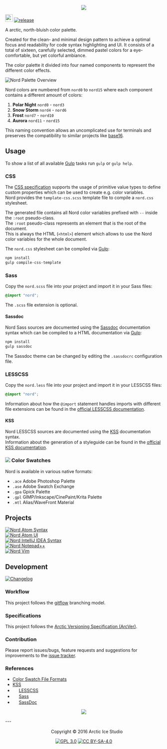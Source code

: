 <p align="center"><img src="https://cdn.rawgit.com/arcticicestudio/nord/develop/src/assets/nord-logo-banner.svg"/></p>

<img src="https://assets-cdn.github.com/favicon.ico" width=24 height=24/> [![release](https://img.shields.io/github/release/arcticicestudio/nord.svg)](https://github.com/arcticicestudio/nord/releases/latest)

A arctic, north-bluish color palette.

Created for the clean- and minimal design pattern to achieve a optimal focus and readability for code syntax highlighting and UI.
It consists of a total of sixteen, carefully selected, dimmed pastel colors for a eye-comfortable, but yet colorful ambiance.

The color palette it divided into four named components to represent the different color effects.

![Nord Palette Overview](https://cdn.rawgit.com/arcticicestudio/nord/develop/src/assets/nord-overview.svg)

Nord colors are numbered from `nord0` to `nord15` where each component contains a different amount of colors:  
  1. **Polar Night** `nord0` - `nord3`  
  2. **Snow Storm** `nord4` - `nord6`  
  3. **Frost** `nord7` - `nord10`  
  4. **Aurora** `nord11` - `nord15`  

This naming convention allows an uncomplicated use for terminals and preserves the compatibility to similar projects like [base16](http://chriskempson.com/projects/base16).

## Usage
To show a list of all available [Gulp][gulp] tasks run `gulp` or `gulp help`.

### CSS
The [CSS specification](https://www.w3.org/TR/css-variables) supports the usage of primitive value types to define custom properties which can be used to create e.g. color variables.  
Nord provides the `template-css.scss` template file to compile a `nord.css` stylesheet.

The generated file contains all Nord color variables prefixed with `--` inside the `:root` pseudo-class.  
The `:root` pseudo-class represents an element that is the root of the document.  
This is always the HTML (`<html>`) element which allows to use the Nord color variables for the whole document.

The `nord.css` stylesheet can be compiled via [Gulp][gulp]:  
```sh
npm install
gulp compile-css-template
```

### Sass
Copy the `nord.scss` file into your project and import it in your Sass files:
```css
@import "nord";
```
The `.scss` file extension is optional.

#### Sassdoc
Nord Sass sources are documented using the [Sassdoc](http://sassdoc.com) documentation syntax which can be compiled to a HTML documentation via [Gulp][gulp]:  
```sh
npm install
gulp sassdoc
```
The Sassdoc theme can be changed by editing the `.sassdocrc` configuration file.

### LESSCSS
Copy the `nord.less` file into your project and import it in your LESSCSS files:  
```css
@import "nord";
```
Information about how the `@import` statement handles imports with different file extensions can be found in the [official LESSCSS documentation](http://lesscss.org/features/#import-directives-feature).

#### KSS
Nord LESSCSS sources are documented using the [KSS](http://warpspire.com/kss) documentation syntax.  
Information about the generation of a styleguide can be found in the [official KSS documentation](http://warpspire.com/kss/styleguides).

### <img src="https://cdn.rawgit.com/arcticicestudio/nord/develop/src/assets/icon-color-swatch.svg"/> Color Swatches
Nord is available in various native formats:
  - `.ace` Adobe Photoshop Palette
  - `.ase` Adobe Swatch Exchange
  - `.gpa` Gpick Palette
  - `.gpl` GIMP/Inkscape/CinePaint/Krita Palette
  - `.mtl` Alias/WaveFront Material

## Projects
[![Nord Atom Syntax](https://cdn.rawgit.com/arcticicestudio/nord/develop/src/assets/banner-nord-atom-syntax.svg)](https://atom.io/themes/nord-atom-syntax)  
[![Nord Atom UI](https://cdn.rawgit.com/arcticicestudio/nord/develop/src/assets/banner-nord-atom-ui.svg)](https://atom.io/themes/nord-atom-ui)  
[![Nord IntelliJ IDEA Syntax](https://cdn.rawgit.com/arcticicestudio/nord/develop/src/assets/banner-nord-intellij-idea-syntax.svg)](https://github.com/arcticicestudio/nord-intellij-idea-syntax)  
[![Nord Notepad++](https://cdn.rawgit.com/arcticicestudio/nord/develop/src/assets/banner-nord-notepadplusplus.svg)](https://github.com/arcticicestudio/nord-notepadplusplus)  
[![Nord Vim](https://cdn.rawgit.com/arcticicestudio/nord/develop/src/assets/banner-nord-vim.svg)](https://github.com/arcticicestudio/nord-vim)  

## Development
[![Changelog](https://img.shields.io/badge/Changelog-v0.1.0-blue.svg)](https://github.com/arcticicestudio/nord/blob/v0.1.0/CHANGELOG.md)

### Workflow
This project follows the [gitflow](http://nvie.com/posts/a-successful-git-branching-model) branching model.

### Specifications
This project follows the [Arctic Versioning Specification (ArcVer)](https://github.com/arcticicestudio/arcver).

### Contribution
Please report issues/bugs, feature requests and suggestions for improvements to the [issue tracker](https://github.com/arcticicestudio/nord/issues).

### References
  - [Color Swatch File Formats](http://www.selapa.net/swatches/colors/fileformats.php)
  - [KSS](http://warpspire.com/kss)
  - <img src="http://lesscss.org/public/ico/favicon.ico" width=16 height=16 /> [LESSCSS](http://lesscss.org)
  - <img src="http://sass-lang.com/favicon.ico" width=16 height=16 /> [Sass](http://sass-lang.com)
  - <img src="http://sassdoc.com/favicon.png" width=16 height=16 /> [SassDoc](http://sassdoc.com)

<p align="center"><img src="https://cdn.rawgit.com/arcticicestudio/nord/develop/src/assets/banner-footer-mountains.svg" /></p>
---

<p align="center"> <img src="http://arcticicestudio.com/favicon.ico" width=16 height=16/> Copyright &copy; 2016 Arctic Ice Studio</p>

<p align="center"> <a href="http://www.gnu.org/licenses/gpl.txt"><img src="http://www.gnu.org/graphics/gplv3-88x31.png" alt="GPL 3.0" /></a> <a href="http://creativecommons.org/licenses/by-sa/4.0"><img src="http://mirrors.creativecommons.org/presskit/buttons/88x31/svg/by-sa.svg" alt="CC BY-SA-4.0" /></a> </p>

[gulp]: http://gulpjs.com
